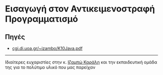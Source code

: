 # Εισαγωγή στον Αντικειμενοστραφή Προγραμματισμό



## Πηγές
* [cgi.di.uoa.gr/~izambo/K10Java.pdf](https://cgi.di.uoa.gr/~izambo/K10Java.pdf)


---

Ιδιαίτερες ευχαριστίες στην κ. [Ιζαμπώ Καράλη](https://cgi.di.uoa.gr/~izambo/GR.html) και την εκπαιδευτική ομάδα της για το πολύτιμο υλικό που μας παρείχαν
